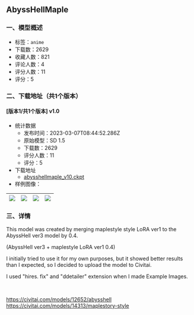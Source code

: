 ## AbyssHellMaple
### 一、模型概述

- 标签：`anime`
- 下载数：2629
- 收藏人数：821
- 评论人数：4
- 评分人数：11
- 评分：5

### 二、下载地址（共1个版本）

#### [版本1/共1个版本] v1.0

- 统计数据
  - 发布时间：2023-03-07T08:44:52.286Z
  - 原始模型：SD 1.5
  - 下载数：2629
  - 评分人数：11
  - 评分：5
- 下载地址
  - [abysshellmaple_v10.ckpt](https://civitai.com/api/download/models/19752)
- 样例图像：

| <img src="https://image.civitai.com/xG1nkqKTMzGDvpLrqFT7WA/542fb37a-7d05-408a-8409-6334631cf500/width=450/207896.jpeg" /> | <img src="https://image.civitai.com/xG1nkqKTMzGDvpLrqFT7WA/49d22280-edbf-45ff-4f86-fd849f336700/width=450/207895.jpeg" /> | <img src="https://image.civitai.com/xG1nkqKTMzGDvpLrqFT7WA/da3c4d7d-51b1-4d7e-1278-06c2d868c400/width=450/207894.jpeg" /> | <img src="https://image.civitai.com/xG1nkqKTMzGDvpLrqFT7WA/dfc6d03c-217e-43ca-ea12-df18bd699100/width=450/207893.jpeg" /> |
| ---- | ---- | ---- | ---- |


### 三、详情
<p>This model was created by merging maplestyle style LoRA ver1 to the AbyssHell ver3 model by 0.4.</p><p>(AbyssHell ver3 + maplestyle LoRA ver1 0.4)</p><p>I initially tried to use it for my own purposes, but it showed better results than I expected, so I decided to upload the model to Civitai.</p><p></p><p></p><p>I used "hires. fix" and "ddetailer" extension when I made Example Images.</p><p><br /></p><p><a target="_blank" rel="ugc" href="https://civitai.com/models/12652/abysshell">https://civitai.com/models/12652/abysshell</a><br /><a target="_blank" rel="ugc" href="https://civitai.com/models/14313/maplestory-style">https://civitai.com/models/14313/maplestory-style</a></p>